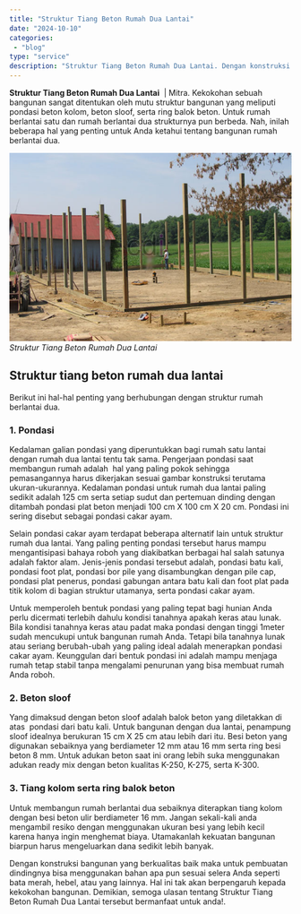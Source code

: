 ```yaml
---
title: "Struktur Tiang Beton Rumah Dua Lantai"
date: "2024-10-10"
categories:
 - "blog"
type: "service"
description: "Struktur Tiang Beton Rumah Dua Lantai. Dengan konstruksi bangunan yang berkualitas baik maka untuk pembuatan dindingnya bisa menggunakan bahan apa pun sesuai..."
---
```


**Struktur Tiang Beton Rumah Dua Lantai**  | Mitra. Kekokohan sebuah bangunan sangat ditentukan oleh mutu struktur bangunan yang meliputi pondasi beton kolom, beton sloof, serta ring balok beton. Untuk rumah berlantai satu dan rumah berlantai dua strukturnya pun berbeda. Nah, inilah beberapa hal yang penting untuk Anda ketahui tentang bangunan rumah berlantai dua.

![Struktur Tiang Beton Rumah Dua Lantai](/images/blog/jarak-tiang-beton.jpg)
*Struktur Tiang Beton Rumah Dua Lantai*

 ## Struktur tiang beton rumah dua lantai

Berikut ini hal-hal penting yang berhubungan dengan struktur rumah berlantai dua.

### 1\. Pondasi

Kedalaman galian pondasi yang diperuntukkan bagi rumah satu lantai dengan rumah dua lantai tentu tak sama. Pengerjaan pondasi saat membangun rumah adalah  hal yang paling pokok sehingga pemasangannya harus dikerjakan sesuai gambar konstruksi terutama ukuran-ukurannya. Kedalaman pondasi untuk rumah dua lantai paling sedikit adalah 125 cm serta setiap sudut dan pertemuan dinding dengan ditambah pondasi plat beton menjadi 100 cm X 100 cm X 20 cm. Pondasi ini sering disebut sebagai pondasi cakar ayam.

Selain pondasi cakar ayam terdapat beberapa alternatif lain untuk struktur rumah dua lantai. Yang paling penting pondasi tersebut harus mampu mengantisipasi bahaya roboh yang diakibatkan berbagai hal salah satunya adalah faktor alam. Jenis-jenis pondasi tersebut adalah, pondasi batu kali, pondasi foot plat, pondasi bor pile yang disambungkan dengan pile cap, pondasi plat penerus, pondasi gabungan antara batu kali dan foot plat pada titik kolom di bagian struktur utamanya, serta pondasi cakar ayam.

Untuk memperoleh bentuk pondasi yang paling tepat bagi hunian Anda perlu dicermati terlebih dahulu kondisi tanahnya apakah keras atau lunak. Bila kondisi tanahnya keras atau padat maka pondasi dengan tinggi 1meter sudah mencukupi untuk bangunan rumah Anda. Tetapi bila tanahnya lunak atau seriang berubah-ubah yang paling ideal adalah menerapkan pondasi cakar ayam. Keunggulan dari bentuk pondasi ini adalah mampu menjaga rumah tetap stabil tanpa mengalami penurunan yang bisa membuat rumah Anda roboh.

### 2\. Beton sloof

Yang dimaksud dengan beton sloof adalah balok beton yang diletakkan di atas  pondasi dari batu kali. Untuk bangunan dengan dua lantai, penampung sloof idealnya berukuran 15 cm X 25 cm atau lebih dari itu. Besi beton yang digunakan sebaiknya yang berdiameter 12 mm atau 16 mm serta ring besi beton 8 mm. Untuk adukan beton saat ini orang lebih suka menggunakan adukan ready mix dengan beton kualitas K-250, K-275, serta K-300.

### 3\. Tiang kolom serta ring balok beton

Untuk membangun rumah berlantai dua sebaiknya diterapkan tiang kolom dengan besi beton ulir berdiameter 16 mm. Jangan sekali-kali anda mengambil resiko dengan menggunakan ukuran besi yang lebih kecil karena hanya ingin menghemat biaya. Utamakanlah kekuatan bangunan biarpun harus mengeluarkan dana sedikit lebih banyak.

Dengan konstruksi bangunan yang berkualitas baik maka untuk pembuatan dindingnya bisa menggunakan bahan apa pun sesuai selera Anda seperti bata merah, hebel, atau yang lainnya. Hal ini tak akan berpengaruh kepada kekokohan bangunan. Demikian, semoga ulasan tentang Struktur Tiang Beton Rumah Dua Lantai tersebut bermanfaat untuk anda!.

